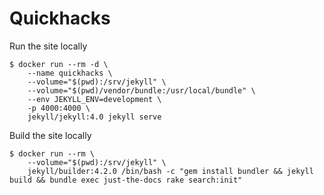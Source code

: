 # Quickhacks

Run the site locally

```console
$ docker run --rm -d \
    --name quickhacks \
    --volume="$(pwd):/srv/jekyll" \
    --volume="$(pwd)/vendor/bundle:/usr/local/bundle" \
    --env JEKYLL_ENV=development \
    -p 4000:4000 \
    jekyll/jekyll:4.0 jekyll serve
```

Build the site locally

```console
$ docker run --rm \
    --volume="$(pwd):/srv/jekyll" \
    jekyll/builder:4.2.0 /bin/bash -c "gem install bundler && jekyll build && bundle exec just-the-docs rake search:init"
```
